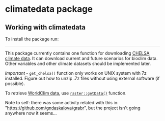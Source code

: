 <!-- README.md is generated from README.Rmd. Please edit that file -->
climatedata package
===================

Working with climatedata
------------------------

To install the package run:

------------------------------------------------------------------------

This package currently contains one function for downloading [CHELSA climate data](http://chelsa-climate.org/). It can download current and future scenarios for bioclim data. Other variables and other climate datasets should be implemented later.

*Important* - `get_chelsa()` function only works on UNIX system with 7z installed. Figure out how to unzip .7z files without using external software (if possible).

To retrieve [WorldClim data](http://worldclim.org/), use [`raster::getData()`](https://www.rdocumentation.org/packages/raster/versions/2.6-7/topics/getData) function.

Note to self: there was some activity related with this in "<https://github.com/gndaskalova/grabr>", but the project isn't going anywhere now it seems...
